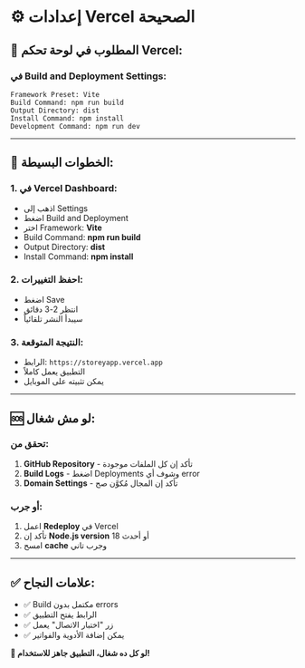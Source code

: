 # ⚙️ إعدادات Vercel الصحيحة

## 🎯 المطلوب في لوحة تحكم Vercel:

### في Build and Deployment Settings:

```
Framework Preset: Vite
Build Command: npm run build
Output Directory: dist
Install Command: npm install
Development Command: npm run dev
```

---

## 🔧 الخطوات البسيطة:

### 1. في Vercel Dashboard:
- اذهب إلى Settings
- اضغط Build and Deployment
- اختر Framework: **Vite**
- Build Command: **npm run build**
- Output Directory: **dist**
- Install Command: **npm install**

### 2. احفظ التغييرات:
- اضغط Save
- انتظر 2-3 دقائق
- سيبدأ النشر تلقائياً

### 3. النتيجة المتوقعة:
- الرابط: `https://storeyapp.vercel.app`
- التطبيق يعمل كاملاً
- يمكن تثبيته على الموبايل

---

## 🆘 لو مش شغال:

### تحقق من:
1. **GitHub Repository** - تأكد إن كل الملفات موجودة
2. **Build Logs** - اضغط Deployments وشوف أي error
3. **Domain Settings** - تأكد إن المجال مُكوَّن صح

### أو جرب:
1. اعمل **Redeploy** في Vercel
2. تأكد إن **Node.js version** 18 أو أحدث
3. امسح **cache** وجرب تاني

---

## ✅ علامات النجاح:

- ✅ Build مكتمل بدون errors
- ✅ الرابط يفتح التطبيق
- ✅ زر "اختبار الاتصال" يعمل
- ✅ يمكن إضافة الأدوية والفواتير

**🎉 لو كل ده شغال، التطبيق جاهز للاستخدام!**